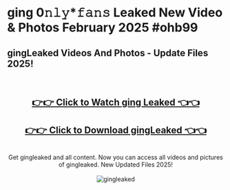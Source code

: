# ging 0𝚗𝚕𝚢*𝚏𝚊𝚗𝚜 Leaked New Video & Photos February 2025 #ohb99

<h2>gingLeaked Videos And Photos - Update Files 2025!</h2>
<br>
<div align="center">
<h2><a href="https://mediaupload.pro?title=ging&ref=11F" rel="nofollow">👉👉 Click to Watch ging Leaked 👈👈</a></h2>
<h2><a href="https://mediaupload.pro?title=ging&ref=11F" rel="nofollow">👉👉 Click to Download gingLeaked 👈👈</a></h2>
<br>
Get gingleaked and all content. Now you can access all videos and pictures of gingleaked. New Updated Files 2025!
<br>
<br>
<a href="https://mediaupload.pro?title=ging&ref=11F" rel="nofollow" data-target="animated-image.originalLink"><img src="https://i.ibb.co/Gkj2r4b/banner.png" alt="gingleaked" style="max-width: 100%; display: inline-block;" data-target="animated-image.originalImage"></a>
</div>
<br>

